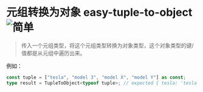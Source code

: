 <h1>元组转换为对象 easy-tuple-to-object
<img src="https://img.shields.io/badge/-%E7%AE%80%E5%8D%95-7aad0c" alt="简单"/>
</h1>

> 传入一个元组类型，将这个元组类型转换为对象类型，这个对象类型的键/值都是从元组中遍历出来。

例如：

```ts
const tuple = ["tesla", "model 3", "model X", "model Y"] as const;
type result = TupleToObject<typeof tuple>; // expected { tesla: 'tesla', 'model 3': 'model 3', 'model X': 'model X', 'model Y': 'model Y'}
```
